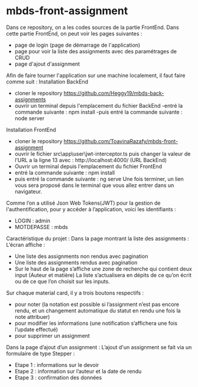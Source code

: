 # mbds-front-assignment
Dans ce repository, on a les codes sources de la partie FrontEnd.
Dans cette partie FrontEnd, on peut voir les pages suivantes :
- page de login (page de démarrage de l'application)
- page pour voir la liste des assignments avec des paramétrages de CRUD
- page d'ajout d'assignment

Afin de faire tourner l'application sur une machine localement, il faut faire comme suit :
Installation BackEnd
- cloner le repository https://github.com/Heggy19/mbds-back-assignments
- ouvrir un terminal depuis l'emplacement du fichier BackEnd
-entré la commande suivante : npm install
-puis entré la commande suivante : node server

Installation FrontEnd
- cloner le repository https://github.com/ToavinaRazafy/mbds-front-assignment
- ouvrir le fichier src\app\user\jwt-interceptor.ts puis changer la valeur de l’URL a la ligne 13 avec : http://localhost:4000/  (URL BackEnd)
- Ouvrir un terminal depuis l'emplacement du fichier FrontEnd
- entré la commande suivante : npm install
- puis entré la commande suivante : ng serve
Une fois terminer, un lien vous sera proposé dans le terminal que vous allez entrer dans un navigateur.

Comme l’on a utilisé Json Web Tokens(JWT) pour la gestion de l'authentification, pour y accéder à l’application, voici les identifiants :
-  LOGIN : admin
- MOTDEPASSE : mbds

Caractéristique du projet :
Dans la page montrant la liste des assignments :
L’écran affiche :
- Une liste des assignments non rendus avec pagination
- Une liste des assignments rendus avec pagination
- Sur le haut de la page s’affiche une zone de recherche qui contient deux input (Auteur et matière)
La liste s’actualisera en dépits de ce qu’on écrit ou de ce que l’on choisit sur les inputs.

Sur chaque material card, il y a trois boutons respectifs :
- pour noter (la notation est possible si l’assignment n’est pas encore rendu, et un changement automatique du statut en rendu une fois la note attribuer)
- pour modifier les informations (une notification s’affichera une fois l’update effectué)
- pour supprimer un assignment

Dans la page d’ajout d’un assignment :
L’ajout d'un assignment se fait via un formulaire de type Stepper :
-  Etape 1 : informations sur le devoir
- Etape 2 : information sur l’auteur et la date de rendu
- Etape 3 : confirmation des données

